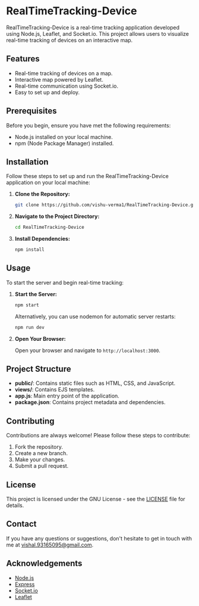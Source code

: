 # RealTimeTracking-Device

RealTimeTracking-Device is a real-time tracking application developed using Node.js, Leaflet, and Socket.io. This project allows users to visualize real-time tracking of devices on an interactive map.

## Features

- Real-time tracking of devices on a map.
- Interactive map powered by Leaflet.
- Real-time communication using Socket.io.
- Easy to set up and deploy.

## Prerequisites

Before you begin, ensure you have met the following requirements:

- Node.js installed on your local machine.
- npm (Node Package Manager) installed.

## Installation

Follow these steps to set up and run the RealTimeTracking-Device application on your local machine:

1. **Clone the Repository:**

    ```bash
    git clone https://github.com/vishu-verma1/RealTimeTracking-Device.git
    ```

2. **Navigate to the Project Directory:**

    ```bash
    cd RealTimeTracking-Device
    ```

3. **Install Dependencies:**

    ```bash
    npm install
    ```

## Usage

To start the server and begin real-time tracking:

1. **Start the Server:**

    ```bash
    npm start
    ```

    Alternatively, you can use nodemon for automatic server restarts:

    ```bash
    npm run dev
    ```

2. **Open Your Browser:**

    Open your browser and navigate to `http://localhost:3000`.

## Project Structure

- **public/**: Contains static files such as HTML, CSS, and JavaScript.
- **views/**: Contains EJS templates.
- **app.js**: Main entry point of the application.
- **package.json**: Contains project metadata and dependencies.

## Contributing

Contributions are always welcome! Please follow these steps to contribute:

1. Fork the repository.
2. Create a new branch.
3. Make your changes.
4. Submit a pull request.

## License

This project is licensed under the GNU License - see the [LICENSE](LICENSE) file for details.

## Contact

If you have any questions or suggestions, don't hesitate to get in touch with me at vishal.93165095@gmail.com.

## Acknowledgements

- [Node.js](https://nodejs.org/)
- [Express](https://expressjs.com/)
- [Socket.io](https://socket.io/)
- [Leaflet](https://leafletjs.com/)
